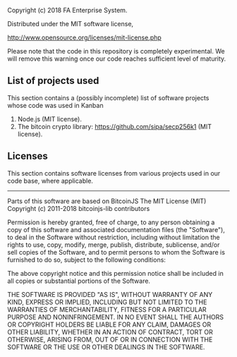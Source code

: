 Copyright (c) 2018 FA Enterprise System.

Distributed under the MIT software license,

http://www.opensource.org/licenses/mit-license.php


Please note that the code in this repository is completely experimental.
We will remove this warning once our code reaches sufficient level of maturity.

## List of projects used

This section contains a (possibly incomplete) list of software projects whose code was used in Kanban

1. Node.js (MIT license).
2. The bitcoin crypto library: https://github.com/sipa/secp256k1 (MIT license).


## Licenses
This section contains software licenses from various projects used in our code base, where applicable. 

*******************************************************

Parts of this software are based on BitcoinJS
The MIT License (MIT)
Copyright (c) 2011-2018 bitcoinjs-lib contributors

Permission is hereby granted, free of charge, to any person obtaining a copy
of this software and associated documentation files (the "Software"), to deal
in the Software without restriction, including without limitation the rights
to use, copy, modify, merge, publish, distribute, sublicense, and/or sell
copies of the Software, and to permit persons to whom the Software is
furnished to do so, subject to the following conditions:

The above copyright notice and this permission notice shall be included in all
copies or substantial portions of the Software.

THE SOFTWARE IS PROVIDED "AS IS", WITHOUT WARRANTY OF ANY KIND, EXPRESS OR
IMPLIED, INCLUDING BUT NOT LIMITED TO THE WARRANTIES OF MERCHANTABILITY,
FITNESS FOR A PARTICULAR PURPOSE AND NONINFRINGEMENT. IN NO EVENT SHALL THE
AUTHORS OR COPYRIGHT HOLDERS BE LIABLE FOR ANY CLAIM, DAMAGES OR OTHER
LIABILITY, WHETHER IN AN ACTION OF CONTRACT, TORT OR OTHERWISE, ARISING FROM,
OUT OF OR IN CONNECTION WITH THE SOFTWARE OR THE USE OR OTHER DEALINGS IN THE
SOFTWARE.
